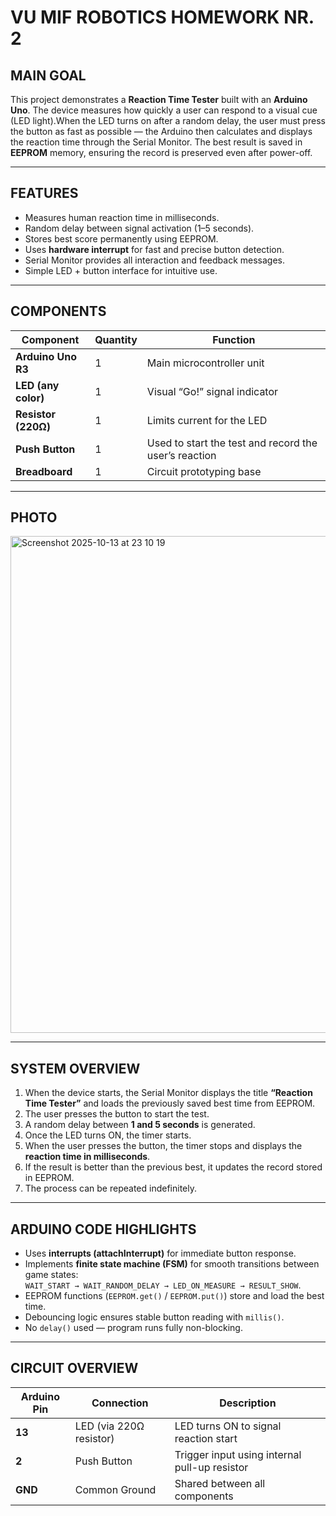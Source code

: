 
# VU MIF ROBOTICS HOMEWORK NR. 2

## MAIN GOAL
This project demonstrates a **Reaction Time Tester** built with an **Arduino Uno**. The device measures how quickly a user can respond to a visual cue (LED light).When the LED turns on after a random delay, the user must press the button as fast as possible — the Arduino then calculates and displays the reaction time through the Serial Monitor. The best result is saved in **EEPROM** memory, ensuring the record is preserved even after power-off.

---

## FEATURES
- Measures human reaction time in milliseconds.
- Random delay between signal activation (1–5 seconds).
- Stores best score permanently using EEPROM.
- Uses **hardware interrupt** for fast and precise button detection.
- Serial Monitor provides all interaction and feedback messages.
- Simple LED + button interface for intuitive use.

---

## COMPONENTS

| Component | Quantity | Function |
|------------|-----------|-----------|
| **Arduino Uno R3** | 1 | Main microcontroller unit |
| **LED (any color)** | 1 | Visual “Go!” signal indicator |
| **Resistor (220Ω)** | 1 | Limits current for the LED |
| **Push Button** | 1 | Used to start the test and record the user’s reaction |
| **Breadboard** | 1 | Circuit prototyping base |


---

## PHOTO

<img width="1107" height="795" alt="Screenshot 2025-10-13 at 23 10 19" src="https://github.com/user-attachments/assets/5ee26fbe-4900-4881-972b-021681c343a8" />

---

## SYSTEM OVERVIEW
1. When the device starts, the Serial Monitor displays the title **“Reaction Time Tester”** and loads the previously saved best time from EEPROM. 
2. The user presses the button to start the test.  
3. A random delay between **1 and 5 seconds** is generated.  
4. Once the LED turns ON, the timer starts.  
5. When the user presses the button, the timer stops and displays the **reaction time in milliseconds**.  
6. If the result is better than the previous best, it updates the record stored in EEPROM.  
7. The process can be repeated indefinitely.

---

## ARDUINO CODE HIGHLIGHTS
- Uses **interrupts (attachInterrupt)** for immediate button response.  
- Implements **finite state machine (FSM)** for smooth transitions between game states:  
  `WAIT_START → WAIT_RANDOM_DELAY → LED_ON_MEASURE → RESULT_SHOW`.  
- EEPROM functions (`EEPROM.get()` / `EEPROM.put()`) store and load the best time.  
- Debouncing logic ensures stable button reading with `millis()`.  
- No `delay()` used — program runs fully non-blocking.

---

## CIRCUIT OVERVIEW

| Arduino Pin | Connection | Description |
|--------------|-------------|--------------|
| **13** | LED (via 220Ω resistor) | LED turns ON to signal reaction start |
| **2** | Push Button | Trigger input using internal pull-up resistor |
| **GND** | Common Ground | Shared between all components |





